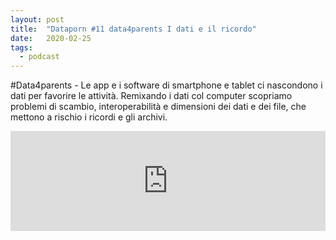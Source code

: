 ```yaml
---
layout: post
title:  "Dataporn #11 data4parents I dati e il ricordo"
date:   2020-02-25
tags:
  - podcast
---
```


#Data4parents - Le app e i software di smartphone e tablet ci nascondono i dati per favorire le attività. Remixando i dati col computer scopriamo problemi di scambio, interoperabilità e dimensioni dei dati e dei file, che mettono a rischio i ricordi e gli archivi.

<iframe src="https://anchor.fm/dataporn/embed/episodes/Data4parents-I-dati-e-il-ricordo-eb2b82" height="160px" width="100%" frameborder="0" scrolling="no"></iframe>
